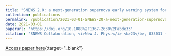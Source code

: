 ```yaml
---
title: "SNEWS 2.0: a next-generation supernova early warning system for multi-messenger astronomy"
collection: publications
permalink: /publication/2021-03-01-SNEWS-20-a-next-generation-supernova-early-warning-system-for-multi-messenger-astronomy
date: 2021-03-01
paperurl: 'https://doi.org/10.1088%2F1367-2630%2Fabde33'
citation: 'SNEWS Collaboration, <i>New J. Phys.</i> <b>23</b>, 033031 (2021)'
---
```

[Access paper here](https://doi.org/10.1088%2F1367-2630%2Fabde33){:target="_blank"}
